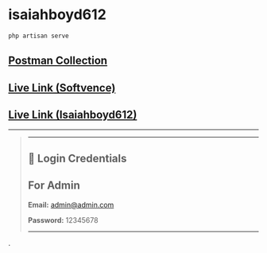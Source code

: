 # isaiahboyd612

```PHP
php artisan serve
```

## [Postman Collection](https://documenter.getpostman.com/view/32086283/2sB2j98V1k)

## [Live Link (Softvence)](https://isaiahboyd612.softvencefsd.xyz)

## [Live Link (Isaiahboyd612)](.)

---

> ---
>
> ## 🔑 Login Credentials
>
> ## For Admin
>
> **Email:** <admin@admin.com>
>
> **Password:** 12345678
>
> ---
.
